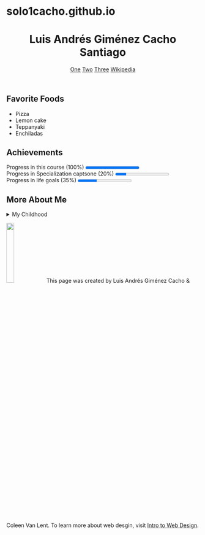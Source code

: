 # solo1cacho.github.io

<!DOCTYPE html>
<html lang="en">
    <head>
        <meta charset="UTF-8">
        <title>Final project LAGCS</title>
    </head>
    <body>
        <header>
            <h1 class="title01">Luis Andrés Giménez Cacho Santiago</h1>
            <nav>
                <a href="final-project-lagcs.html">One</a>
                <a href="final-project-lagcs.html">Two</a>
                <a href="final-project-lagcs.html">Three</a>
                <a href="https://www.wikipedia.org">Wikipedia</a>
            </nav>
        </header>
        <section>
            <h2 class="title02">Favorite Foods</h2>
            <ul>
                <li>Pizza</li>
                <li>Lemon cake</li>
                <li>Teppanyaki</li>
                <li>Enchiladas</li>
            </ul>
        </section>
        <section>
            <h2 class="title02">Achievements</h2>
            <p>Progress in this course (100%) <progress value="100" max="100">100%</progress><br>
                Progress in Specialization captsone (20%) <progress value="20" max="100">20%</progress><br>
                Progress in life goals (35%) <progress value="35" max="100">35%</progress>
            </p>
        </section>
        <section>
            <h2 class="title02">More About Me</h2>
            <details>
                <summary>My Childhood</summary>
                I was born and raised in Mexico City. I remember how quiet my parent's house was during the night. I miss that silence, that now seems long gone.
            </details>
        </section>
        <footer>
            <p>
                <img src="http://www.intro-webdesign.com/images/newlogo.png" alt="" width="20%">
                This page was created by Luis Andrés Giménez Cacho & Coleen Van Lent. To learn more about web desgin, visit <a href="http://www.intro-webdesign.com">Intro to Web Design</a>.
            </p>
        </footer>
    </body>
</html>
